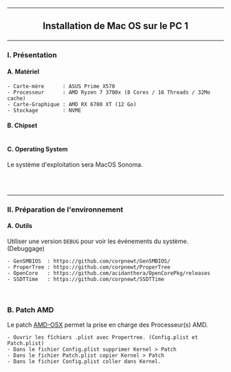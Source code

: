 -----------------------------------------------------------------------------------------------------------------------------
## <p align='center'> Installation de Mac OS sur le PC 1 </p>

-----------------------------------------------------------------------------------------------------------------------------
### I. Présentation
#### A. Matériel
```
- Carte-mère      : ASUS Prime X570
- Processeur      : AMD Ryzen 7 3700x (8 Cores / 16 Threads / 32Mo cache)
- Carte-Graphique : AMD RX 6700 XT (12 Go)
- Stockage        : NVME
```
#### B. Chipset
```
```

#### C. Operating System
Le système d'exploitation sera MacOS Sonoma.

<br />
<br />

-----------------------------------------------------------------------------------------------------------------------------
### II. Préparation de l'environnement
#### A. Outils
Utiliser une version `DEBUG` pour voir les événements du système. (Debuggage)
```
- GenSMBIOS  : https://github.com/corpnewt/GenSMBIOS/
- ProperTree : https://github.com/corpnewt/ProperTree
- OpenCore   : https://github.com/acidanthera/OpenCorePkg/releases
- SSDTTime   : https://github.com/corpnewt/SSDTTime
```

<br />

### B. Patch AMD
Le patch [AMD-OSX](https://github.com/AMD-OSX/AMD_Vanilla) permet la prise en charge des Processeur(s) AMD.
``` 
- Ouvrir les fîchiers .plist avec Propertree. (Config.plist et Patch.plist)
- Dans le fichier Config.plist supprimer Kernel > Patch
- Dans le fichier Patch.plist copier Kernel > Patch
- Dans le fichier Config.plist coller dans Kernel.
``` 
